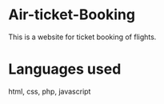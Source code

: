 # Air-ticket-Booking
This is a website for ticket booking of flights.

# Languages used
html, css, php, javascript
